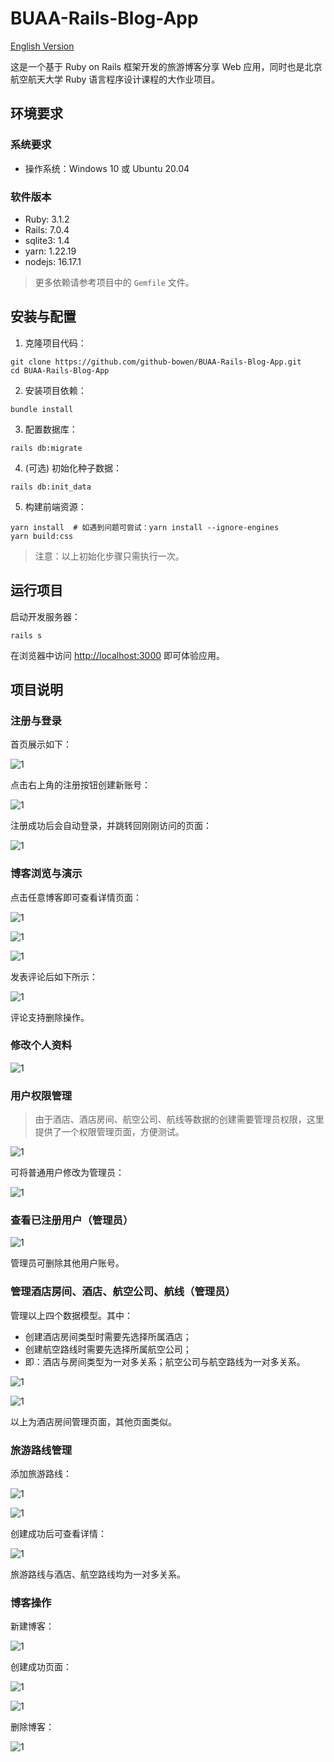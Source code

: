 # BUAA-Rails-Blog-App

[English Version](./README.md)

这是一个基于 Ruby on Rails 框架开发的旅游博客分享 Web 应用，同时也是北京航空航天大学 Ruby 语言程序设计课程的大作业项目。

## 环境要求

### 系统要求

- 操作系统：Windows 10 或 Ubuntu 20.04

### 软件版本

- Ruby: 3.1.2
- Rails: 7.0.4
- sqlite3: 1.4
- yarn: 1.22.19
- nodejs: 16.17.1

> 更多依赖请参考项目中的 `Gemfile` 文件。

## 安装与配置

1. 克隆项目代码：

```shell
git clone https://github.com/github-bowen/BUAA-Rails-Blog-App.git
cd BUAA-Rails-Blog-App
```

2. 安装项目依赖：

```shell
bundle install
```

3. 配置数据库：

```shell
rails db:migrate
```

4. (可选) 初始化种子数据：

```shell
rails db:init_data
```

5. 构建前端资源：

```shell
yarn install  # 如遇到问题可尝试：yarn install --ignore-engines
yarn build:css
```

> 注意：以上初始化步骤只需执行一次。

## 运行项目

启动开发服务器：

```shell
rails s
```

在浏览器中访问 [http://localhost:3000](http://localhost:3000) 即可体验应用。

## 项目说明

### 注册与登录

首页展示如下：

![1](./img/1.png)

点击右上角的注册按钮创建新账号：

![1](./img/2.png)

注册成功后会自动登录，并跳转回刚刚访问的页面：

![1](./img/3.png)

### 博客浏览与演示

点击任意博客即可查看详情页面：

![1](./img/4.png)

![1](./img/5.png)

![1](./img/6.png)

发表评论后如下所示：

![1](./img/7.png)

评论支持删除操作。

### 修改个人资料

![1](./img/8.png)

### 用户权限管理

> 由于酒店、酒店房间、航空公司、航线等数据的创建需要管理员权限，这里提供了一个权限管理页面，方便测试。

![1](./img/9.png)

可将普通用户修改为管理员：

![1](./img/10.png)

### 查看已注册用户（管理员）

![1](./img/11.png)

管理员可删除其他用户账号。

### 管理酒店房间、酒店、航空公司、航线（管理员）

管理以上四个数据模型。其中：

- 创建酒店房间类型时需要先选择所属酒店；
- 创建航空路线时需要先选择所属航空公司；
- 即：酒店与房间类型为一对多关系；航空公司与航空路线为一对多关系。

![1](./img/12.png)

![1](./img/13.png)

以上为酒店房间管理页面，其他页面类似。

### 旅游路线管理

添加旅游路线：

![1](./img/14.png)

![1](./img/15.png)

创建成功后可查看详情：

![1](./img/16.png)

旅游路线与酒店、航空路线均为一对多关系。

### 博客操作

新建博客：

![1](./img/17.png)

创建成功页面：

![1](./img/18.png)

![1](./img/19.png)

删除博客：

![1](./img/20.png)
